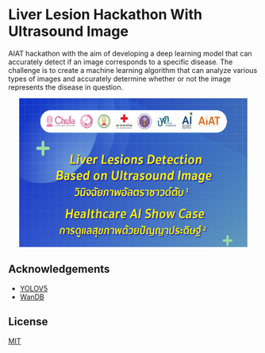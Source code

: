 
# Liver Lesion Hackathon With Ultrasound Image

AIAT hackathon with the aim of developing a deep learning model that can accurately detect if an image corresponds to a specific disease. The challenge is to create a machine learning algorithm that can analyze various types of images and accurately determine whether or not the image represents the disease in question.





<p align="center">
  <img width="460" height="300" src="./im.png">
</p>

## Acknowledgements

 - [YOLOV5](https://github.com/ultralytics/yolov5)
 - [WanDB](https://wandb.ai/site)



## License

[MIT](https://choosealicense.com/licenses/mit/)

